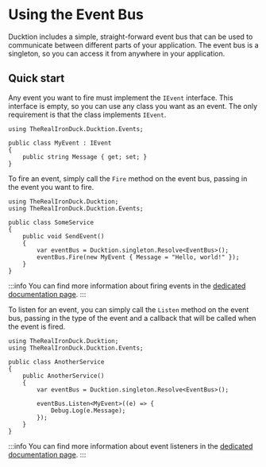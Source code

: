 # Using the Event Bus

Ducktion includes a simple, straight-forward event bus that can be used to communicate between different parts of your 
application. The event bus is a singleton, so you can access it from anywhere in your application.

## Quick start

Any event you want to fire must implement the `IEvent` interface. This interface is empty, so you can use any class you
want as an event. The only requirement is that the class implements `IEvent`.

```csharp{3}
using TheRealIronDuck.Ducktion.Events;

public class MyEvent : IEvent
{
    public string Message { get; set; }
}
```

To fire an event, simply call the `Fire` method on the event bus, passing in the event you want to fire.

```csharp{9}
using TheRealIronDuck.Ducktion;
using TheRealIronDuck.Ducktion.Events;

public class SomeService
{
    public void SendEvent()
    {
        var eventBus = Ducktion.singleton.Resolve<EventBus>();
        eventBus.Fire(new MyEvent { Message = "Hello, world!" });
    }
}
```

:::info
You can find more information about firing events in the [dedicated documentation page](/event-bus/firing-events).
:::

To listen for an event, you can simply call the `Listen` method on the event bus, passing in the type of the event
and a callback that will be called when the event is fired.

```csharp{10-12}
using TheRealIronDuck.Ducktion;
using TheRealIronDuck.Ducktion.Events;

public class AnotherService
{
    public AnotherService()
    {
        var eventBus = Ducktion.singleton.Resolve<EventBus>();
        
        eventBus.Listen<MyEvent>((e) => {
            Debug.Log(e.Message);
        });
    }
}
```

:::info
You can find more information about event listeners in the 
[dedicated documentation page](/event-bus/listening-for-events).
:::